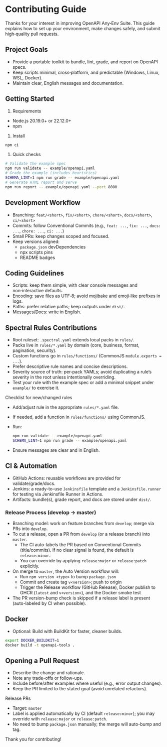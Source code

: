 # Contributing Guide

Thanks for your interest in improving OpenAPI Any‑Env Suite. This guide explains how to set up your environment, make changes safely, and submit high‑quality pull requests.

## Project Goals

- Provide a portable toolkit to bundle, lint, grade, and report on OpenAPI specs.
- Keep scripts minimal, cross‑platform, and predictable (Windows, Linux, WSL, Docker).
- Maintain clear, English messages and documentation.

## Getting Started

1. Requirements

- Node.js 20.19.0+ or 22.12.0+
- npm

1. Install

```bash
npm ci
```

1. Quick checks

```bash
# Validate the example spec
npm run validate -- example/openapi.yaml
# Grade the example (includes heuristics)
SCHEMA_LINT=1 npm run grade -- example/openapi.yaml
# Generate HTML report and serve
npm run report -- example/openapi.yaml --port 8080
```

## Development Workflow

- Branching: `feat/<short>`, `fix/<short>`, `chore/<short>`, `docs/<short>`, `ci/<short>`
- Commits: follow Conventional Commits (e.g., `feat: ...`, `fix: ...`, `docs: ...`, `chore: ...`, `ci: ...`)
- Small PRs: keep changes scoped and focused.
- Keep versions aligned:
  - `package.json` devDependencies
  - npx scripts pins
  - README badges

## Coding Guidelines

- Scripts: keep them simple, with clear console messages and non‑interactive defaults.
- Encoding: save files as UTF‑8; avoid mojibake and emoji‑like prefixes in logs.
- Paths: prefer relative paths; keep outputs under `dist/`.
- Messages/Docs: write in English.

## Spectral Rules Contributions

- Root ruleset: `.spectral.yaml` extends local packs in `rules/`.
- Packs live in `rules/*.yaml` by domain (core, business, format, pagination, security).
- Custom functions go in `rules/functions/` (CommonJS `module.exports = ...`).
- Prefer descriptive rule names and concise descriptions.
- Severity source of truth: per‑pack YAMLs; avoid duplicating a rule’s severity in the root unless intentionally overriding.
- Test your rule with the example spec or add a minimal snippet under `example/` to exercise it.

Checklist for new/changed rules

- Add/adjust rule in the appropriate `rules/*.yaml` file.
- If needed, add a function in `rules/functions/` using CommonJS.
- Run:

  ```bash
  npm run validate -- example/openapi.yaml
  SCHEMA_LINT=1 npm run grade -- example/openapi.yaml
  ```

- Ensure messages are clear and in English.

## CI & Automation

- GitHub Actions: reusable workflows are provided for validate/grade/docs.
- Jenkins: a ready-to-use `Jenkinsfile` template and a `Jenkinsfile.runner` for testing via Jenkinsfile Runner in Actions.
- Artifacts: bundle(s), grade report, and docs are stored under `dist/`.

### Release Process (develop → master)

- Branching model: work on feature branches from `develop`; merge via PRs into `develop`.
- To cut a release, open a PR from `develop` (or a release branch) into `master`.
  - The CI auto-labels the PR based on Conventional Commits (title/commits). If no clear signal is found, the default is `release:minor`.
  - You can override by applying `release:major` or `release:patch` explicitly.
- On merge to `master`, the Auto Version workflow will:
  - Run `npm version <type>` to bump `package.json`
  - Commit and create tag `v<version>`; push to origin
  - Trigger the Release workflow (GitHub Release), Docker publish to GHCR (`latest` and `v<version>`), and the Docker smoke test
- The PR version-bump check is skipped if a release label is present (auto-labeled by CI when possible).

## Docker

- Optional: Build with BuildKit for faster, cleaner builds.

```bash
export DOCKER_BUILDKIT=1
docker build -t openapi-tools .
```

## Opening a Pull Request

- Describe the change and rationale.
- Note any trade-offs or follow-ups.
- Include before/after examples where useful (e.g., error output changes).
- Keep the PR limited to the stated goal (avoid unrelated refactors).

Release PRs
- Target: `master`
- Label is applied automatically by CI (default `release:minor`); you may override with `release:major` or `release:patch`.
- No need to bump `package.json` manually; the merge will auto-bump and tag.

Thank you for contributing!
